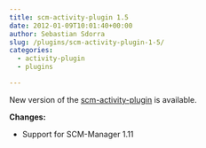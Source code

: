 ```yaml
---
title: scm-activity-plugin 1.5
date: 2012-01-09T10:01:40+00:00
author: Sebastian Sdorra
slug: /plugins/scm-activity-plugin-1-5/
categories:
  - activity-plugin
  - plugins

---
```

New version of the <a title="scm-activity-plugin" href="https://bitbucket.org/sdorra/scm-activity-plugin" target="_blank">scm-activity-plugin</a> is available.

**Changes:**

- Support for SCM-Manager 1.11

